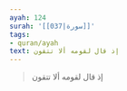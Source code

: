 ```yaml
---
ayah: 124
surah: '[[037|سورة]]'
tags:
- quran/ayah
text: إذ قال لقومه ألا تتقون
---
```

> إذ قال لقومه ألا تتقون
